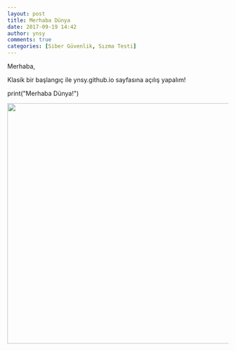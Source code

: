 ```yaml
---
layout: post
title: Merhaba Dünya
date: 2017-09-19 14:42
author: ynsy
comments: true
categories: [Siber Güvenlik, Sızma Testi]
---
```

Merhaba,

Klasik bir başlangıç ile ynsy.github.io sayfasına açılış yapalım!

print("Merhaba Dünya!")

<a href="http://geek.web.id/uploads/post/images/1/hello-world-banner.jpg"><img class="alignnone size-large wp-image-658" src="http://geek.web.id/uploads/post/images/1/hello-world-banner.jpg" alt="" width="976" height="549" /></a>



